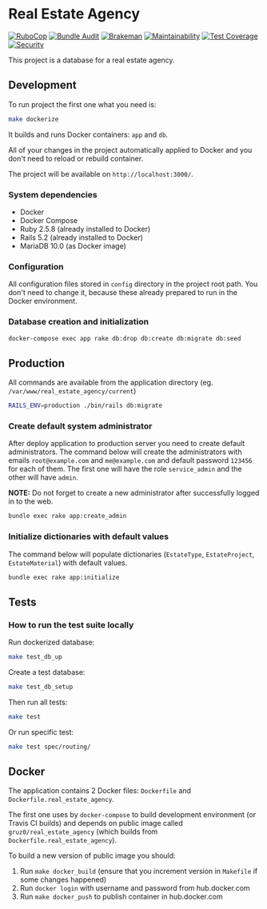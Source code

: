 # Real Estate Agency

[![RuboCop](https://github.com/gruz0/real_estate_agency/actions/workflows/rubocop.yml/badge.svg)](https://github.com/gruz0/real_estate_agency/actions/workflows/rubocop.yml)
[![Bundle Audit](https://github.com/gruz0/real_estate_agency/actions/workflows/bundle-audit.yml/badge.svg)](https://github.com/gruz0/real_estate_agency/actions/workflows/bundle-audit.yml)
[![Brakeman](https://github.com/gruz0/real_estate_agency/actions/workflows/brakeman.yml/badge.svg)](https://github.com/gruz0/real_estate_agency/actions/workflows/brakeman.yml)
[![Maintainability](https://api.codeclimate.com/v1/badges/db0acd56daab29bab9ab/maintainability)](https://codeclimate.com/github/gruz0/real_estate_agency/maintainability)
[![Test Coverage](https://api.codeclimate.com/v1/badges/db0acd56daab29bab9ab/test_coverage)](https://codeclimate.com/github/gruz0/real_estate_agency/test_coverage)
[![Security](https://hakiri.io/github/gruz0/real_estate_agency/master.svg)](https://hakiri.io/github/gruz0/real_estate_agency/master)

This project is a database for a real estate agency.

## Development

To run project the first one what you need is:

```bash
make dockerize
```

It builds and runs Docker containers: `app` and `db`.

All of your changes in the project automatically applied to Docker
and you don't need to reload or rebuild container.

The project will be available on `http://localhost:3000/`.

### System dependencies

* Docker
* Docker Compose
* Ruby 2.5.8 (already installed to Docker)
* Rails 5.2 (already installed to Docker)
* MariaDB 10.0 (as Docker image)

### Configuration

All configuration files stored in `config` directory in the project root path.
You don't need to change it, because these already prepared to run
in the Docker environment.

### Database creation and initialization

```bash
docker-compose exec app rake db:drop db:create db:migrate db:seed
```

## Production

All commands are available from the application directory (eg. `/var/www/real_estate_agency/current`)

```bash
RAILS_ENV=production ./bin/rails db:migrate
```

### Create default system administrator

After deploy application to production server you need to create default
administrators. The command below will create the administrators with emails
`root@example.com` and `me@example.com` and default password `123456` for each
of them. The first one will have the role `service_admin` and the other will
have `admin`.

**NOTE:** Do not forget to create a new administrator after successfully logged
in to the web.

```bash
bundle exec rake app:create_admin
```

### Initialize dictionaries with default values

The command below will populate dictionaries (`EstateType`, `EstateProject`,
`EstateMaterial`) with default values.

```bash
bundle exec rake app:initialize
```

## Tests

### How to run the test suite locally

Run dockerized database:

```bash
make test_db_up
```

Create a test database:

```bash
make test_db_setup
```

Then run all tests:

```bash
make test
```

Or run specific test:

```bash
make test spec/routing/
```

## Docker

The application contains 2 Docker files: `Dockerfile`
and `Dockerfile.real_estate_agency`.

The first one uses by `docker-compose` to build development environment
(or Travis CI builds) and depends on public image called
`gruz0/real_estate_agency` (which builds from `Dockerfile.real_estate_agency`).

To build a new version of public image you should:

1. Run `make docker_build`
   (ensure that you increment version in `Makefile` if some changes happened)
1. Run `docker login` with username and password from hub.docker.com
1. Run `make docker_push` to publish container in hub.docker.com
